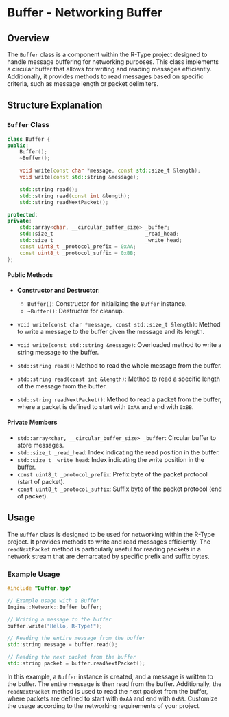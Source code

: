 # Buffer - Networking Buffer

## Overview

The `Buffer` class is a component within the R-Type project designed to handle message buffering for networking purposes. This class implements a circular buffer that allows for writing and reading messages efficiently. Additionally, it provides methods to read messages based on specific criteria, such as message length or packet delimiters.

## Structure Explanation

### `Buffer` Class

```cpp
class Buffer {
public:
    Buffer();
    ~Buffer();

    void write(const char *message, const std::size_t &length);
    void write(const std::string &message);

    std::string read();
    std::string read(const int &length);
    std::string readNextPacket();

protected:
private:
    std::array<char, __circular_buffer_size> _buffer;
    std::size_t                              _read_head;
    std::size_t                              _write_head;
    const uint8_t _protocol_prefix = 0xAA;
    const uint8_t _protocol_suffix = 0xBB;
};
```

#### Public Methods

- **Constructor and Destructor**:
  - `Buffer()`: Constructor for initializing the `Buffer` instance.
  - `~Buffer()`: Destructor for cleanup.

- `void write(const char *message, const std::size_t &length)`: Method to write a message to the buffer given the message and its length.
- `void write(const std::string &message)`: Overloaded method to write a string message to the buffer.

- `std::string read()`: Method to read the whole message from the buffer.
- `std::string read(const int &length)`: Method to read a specific length of the message from the buffer.
- `std::string readNextPacket()`: Method to read a packet from the buffer, where a packet is defined to start with `0xAA` and end with `0xBB`.

#### Private Members

- `std::array<char, __circular_buffer_size> _buffer`: Circular buffer to store messages.
- `std::size_t _read_head`: Index indicating the read position in the buffer.
- `std::size_t _write_head`: Index indicating the write position in the buffer.
- `const uint8_t _protocol_prefix`: Prefix byte of the packet protocol (start of packet).
- `const uint8_t _protocol_suffix`: Suffix byte of the packet protocol (end of packet).

## Usage

The `Buffer` class is designed to be used for networking within the R-Type project. It provides methods to write and read messages efficiently. The `readNextPacket` method is particularly useful for reading packets in a network stream that are demarcated by specific prefix and suffix bytes.

### Example Usage

```cpp
#include "Buffer.hpp"

// Example usage with a Buffer
Engine::Network::Buffer buffer;

// Writing a message to the buffer
buffer.write("Hello, R-Type!");

// Reading the entire message from the buffer
std::string message = buffer.read();

// Reading the next packet from the buffer
std::string packet = buffer.readNextPacket();
```

In this example, a `Buffer` instance is created, and a message is written to the buffer. The entire message is then read from the buffer. Additionally, the `readNextPacket` method is used to read the next packet from the buffer, where packets are defined to start with `0xAA` and end with `0xBB`. Customize the usage according to the networking requirements of your project.